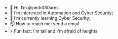 - 👋 Hi, I’m @pedr0S0ares
- 👀 I’m interested in Automation and Cyber Security;
- 🌱 I’m currently learning Cyber Security;
- 📫 How to reach me: send a email 
- ⚡ Fun fact: I'm tall and I'm afraid of heights

<!---
pedr0S0ares/pedr0S0ares is a ✨ special ✨ repository because its `README.md` (this file) appears on your GitHub profile.
You can click the Preview link to take a look at your changes.
--->

